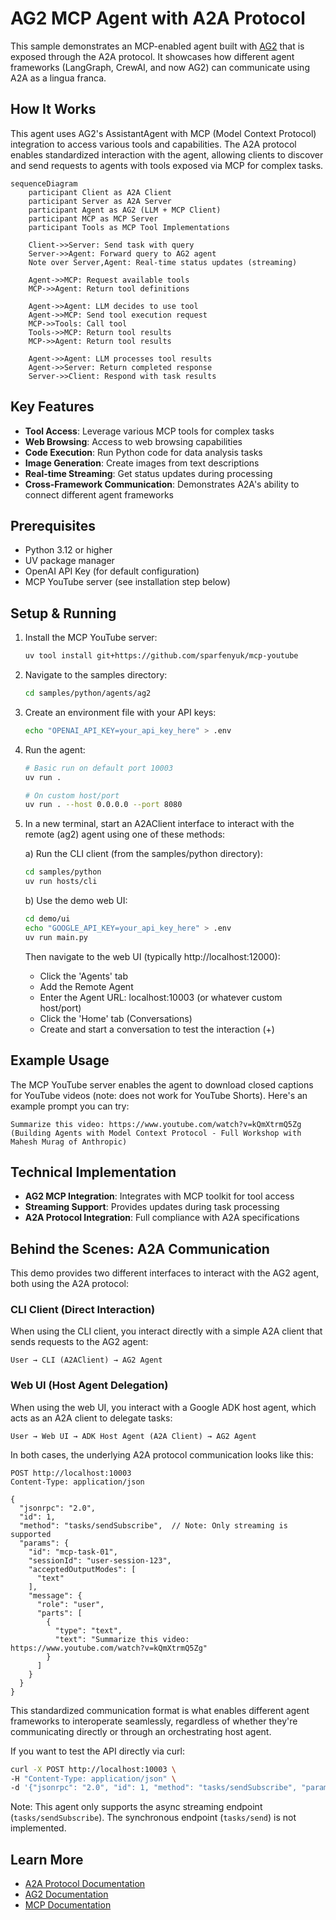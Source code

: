 # AG2 MCP Agent with A2A Protocol

This sample demonstrates an MCP-enabled agent built with [AG2](https://github.com/ag2ai/ag2) that is exposed through the A2A protocol. It showcases how different agent frameworks (LangGraph, CrewAI, and now AG2) can communicate using A2A as a lingua franca.

## How It Works

This agent uses AG2's AssistantAgent with MCP (Model Context Protocol) integration to access various tools and capabilities. The A2A protocol enables standardized interaction with the agent, allowing clients to discover and send requests to agents with tools exposed via MCP for complex tasks.

```mermaid
sequenceDiagram
    participant Client as A2A Client
    participant Server as A2A Server
    participant Agent as AG2 (LLM + MCP Client)
    participant MCP as MCP Server
    participant Tools as MCP Tool Implementations

    Client->>Server: Send task with query
    Server->>Agent: Forward query to AG2 agent
    Note over Server,Agent: Real-time status updates (streaming)
    
    Agent->>MCP: Request available tools
    MCP->>Agent: Return tool definitions
    
    Agent->>Agent: LLM decides to use tool
    Agent->>MCP: Send tool execution request
    MCP->>Tools: Call tool
    Tools->>MCP: Return tool results
    MCP->>Agent: Return tool results
    
    Agent->>Agent: LLM processes tool results
    Agent->>Server: Return completed response
    Server->>Client: Respond with task results
```

## Key Features

- **Tool Access**: Leverage various MCP tools for complex tasks
- **Web Browsing**: Access to web browsing capabilities
- **Code Execution**: Run Python code for data analysis tasks
- **Image Generation**: Create images from text descriptions
- **Real-time Streaming**: Get status updates during processing
- **Cross-Framework Communication**: Demonstrates A2A's ability to connect different agent frameworks

## Prerequisites

- Python 3.12 or higher
- UV package manager
- OpenAI API Key (for default configuration)
- MCP YouTube server (see installation step below)

## Setup & Running

1. Install the MCP YouTube server:

   ```bash
   uv tool install git+https://github.com/sparfenyuk/mcp-youtube
   ```

2. Navigate to the samples directory:

   ```bash
   cd samples/python/agents/ag2
   ```

3. Create an environment file with your API keys:

   ```bash
   echo "OPENAI_API_KEY=your_api_key_here" > .env
   ```

4. Run the agent:

   ```bash
   # Basic run on default port 10003
   uv run .

   # On custom host/port
   uv run . --host 0.0.0.0 --port 8080
   ```

5. In a new terminal, start an A2AClient interface to interact with the remote (ag2) agent using one of these methods:

   a) Run the CLI client (from the samples/python directory):
   ```bash
   cd samples/python
   uv run hosts/cli
   ```
   
   b) Use the demo web UI:
   ```bash
   cd demo/ui
   echo "GOOGLE_API_KEY=your_api_key_here" > .env
   uv run main.py
   ```
   
   Then navigate to the web UI (typically http://localhost:12000):
   - Click the 'Agents' tab
   - Add the Remote Agent
   - Enter the Agent URL: localhost:10003 (or whatever custom host/port)
   - Click the 'Home' tab (Conversations)
   - Create and start a conversation to test the interaction (+)

## Example Usage

The MCP YouTube server enables the agent to download closed captions for YouTube videos (note: does not work for YouTube Shorts). Here's an example prompt you can try:

```
Summarize this video: https://www.youtube.com/watch?v=kQmXtrmQ5Zg (Building Agents with Model Context Protocol - Full Workshop with Mahesh Murag of Anthropic)
```

## Technical Implementation

- **AG2 MCP Integration**: Integrates with MCP toolkit for tool access
- **Streaming Support**: Provides updates during task processing
- **A2A Protocol Integration**: Full compliance with A2A specifications


## Behind the Scenes: A2A Communication

This demo provides two different interfaces to interact with the AG2 agent, both using the A2A protocol:

### CLI Client (Direct Interaction)
When using the CLI client, you interact directly with a simple A2A client that sends requests to the AG2 agent:
```
User → CLI (A2AClient) → AG2 Agent
```

### Web UI (Host Agent Delegation)
When using the web UI, you interact with a Google ADK host agent, which acts as an A2A client to delegate tasks:
```
User → Web UI → ADK Host Agent (A2A Client) → AG2 Agent
```

In both cases, the underlying A2A protocol communication looks like this:

```
POST http://localhost:10003
Content-Type: application/json

{
  "jsonrpc": "2.0",
  "id": 1,
  "method": "tasks/sendSubscribe",  // Note: Only streaming is supported
  "params": {
    "id": "mcp-task-01",
    "sessionId": "user-session-123",
    "acceptedOutputModes": [
      "text"
    ],
    "message": {
      "role": "user",
      "parts": [
        {
          "type": "text",
          "text": "Summarize this video: https://www.youtube.com/watch?v=kQmXtrmQ5Zg"
        }
      ]
    }
  }
}
```

This standardized communication format is what enables different agent frameworks to interoperate seamlessly, regardless of whether they're communicating directly or through an orchestrating host agent.

If you want to test the API directly via curl:

```bash
curl -X POST http://localhost:10003 \
-H "Content-Type: application/json" \
-d '{"jsonrpc": "2.0", "id": 1, "method": "tasks/sendSubscribe", "params": {"id": "mcp-task-01", "sessionId": "user-session-123", "acceptedOutputModes": ["text"], "message": {"role": "user", "parts": [{"type": "text", "text": "Summarize this video: https://www.youtube.com/watch?v=kQmXtrmQ5Zg"}]}}}'
```

Note: This agent only supports the async streaming endpoint (`tasks/sendSubscribe`). The synchronous endpoint (`tasks/send`) is not implemented.

## Learn More

- [A2A Protocol Documentation](https://google.github.io/A2A/#/documentation)
- [AG2 Documentation](https://docs.ag2.ai/)
- [MCP Documentation](https://modelcontextprotocol.io/introduction)
